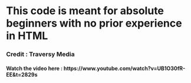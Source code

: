 <h1>This code is meant for absolute beginners with no prior experience in HTML</h1>

<h3>Credit : Traversy Media</h3>

<h4> Watch the video here : https://www.youtube.com/watch?v=UB1O30fR-EE&t=2829s</h4>

